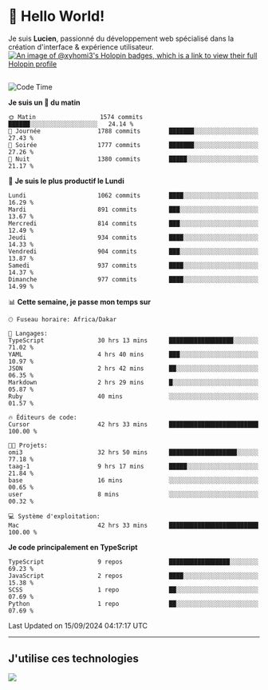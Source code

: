 # 👋 Hello World!

Je suis **Lucien**, passionné du développement web spécialisé dans la création d'interface & expérience utilisateur.
[![An image of @xyhomi3's Holopin badges, which is a link to view their full Holopin profile](https://holopin.me/xyhomi3)](https://holopin.io/@xyhomi3)

##

<!--START_SECTION:waka-->
![Code Time](http://img.shields.io/badge/Code%20Time-2%2C047%20hrs%2016%20mins-blue)

**Je suis un 🐤 du matin** 

```text
🌞 Matin                  1574 commits        ██████░░░░░░░░░░░░░░░░░░░   24.14 % 
🌆 Journée                1788 commits        ███████░░░░░░░░░░░░░░░░░░   27.43 % 
🌃 Soirée                 1777 commits        ███████░░░░░░░░░░░░░░░░░░   27.26 % 
🌙 Nuit                   1380 commits        █████░░░░░░░░░░░░░░░░░░░░   21.17 % 
```
📅 **Je suis le plus productif le Lundi** 

```text
Lundi                    1062 commits        ████░░░░░░░░░░░░░░░░░░░░░   16.29 % 
Mardi                    891 commits         ███░░░░░░░░░░░░░░░░░░░░░░   13.67 % 
Mercredi                 814 commits         ███░░░░░░░░░░░░░░░░░░░░░░   12.49 % 
Jeudi                    934 commits         ████░░░░░░░░░░░░░░░░░░░░░   14.33 % 
Vendredi                 904 commits         ███░░░░░░░░░░░░░░░░░░░░░░   13.87 % 
Samedi                   937 commits         ████░░░░░░░░░░░░░░░░░░░░░   14.37 % 
Dimanche                 977 commits         ████░░░░░░░░░░░░░░░░░░░░░   14.99 % 
```


📊 **Cette semaine, je passe mon temps sur** 

```text
🕑︎ Fuseau horaire: Africa/Dakar

💬 Langages: 
TypeScript               30 hrs 13 mins      ██████████████████░░░░░░░   71.02 % 
YAML                     4 hrs 40 mins       ███░░░░░░░░░░░░░░░░░░░░░░   10.97 % 
JSON                     2 hrs 42 mins       ██░░░░░░░░░░░░░░░░░░░░░░░   06.35 % 
Markdown                 2 hrs 29 mins       █░░░░░░░░░░░░░░░░░░░░░░░░   05.87 % 
Ruby                     40 mins             ░░░░░░░░░░░░░░░░░░░░░░░░░   01.57 % 

🔥 Éditeurs de code: 
Cursor                   42 hrs 33 mins      █████████████████████████   100.00 % 

🐱‍💻 Projets: 
omi3                     32 hrs 50 mins      ███████████████████░░░░░░   77.18 % 
taag-1                   9 hrs 17 mins       █████░░░░░░░░░░░░░░░░░░░░   21.84 % 
base                     16 mins             ░░░░░░░░░░░░░░░░░░░░░░░░░   00.65 % 
user                     8 mins              ░░░░░░░░░░░░░░░░░░░░░░░░░   00.32 % 

💻 Système d'exploitation: 
Mac                      42 hrs 33 mins      █████████████████████████   100.00 % 
```

**Je code principalement en TypeScript** 

```text
TypeScript               9 repos             █████████████████░░░░░░░░   69.23 % 
JavaScript               2 repos             ████░░░░░░░░░░░░░░░░░░░░░   15.38 % 
SCSS                     1 repo              ██░░░░░░░░░░░░░░░░░░░░░░░   07.69 % 
Python                   1 repo              ██░░░░░░░░░░░░░░░░░░░░░░░   07.69 % 
```




 Last Updated on 15/09/2024 04:17:17 UTC
<!--END_SECTION:waka-->
---

## J'utilise ces technologies

<p align="left">
  <a href="https://skillicons.dev">
    <img src="https://skillicons.dev/icons?i=ts,js,md,scss,tailwind,react,docker,express,astro,vite,nextjs,vercel,figma,ableton" />
  </a>
</p>

